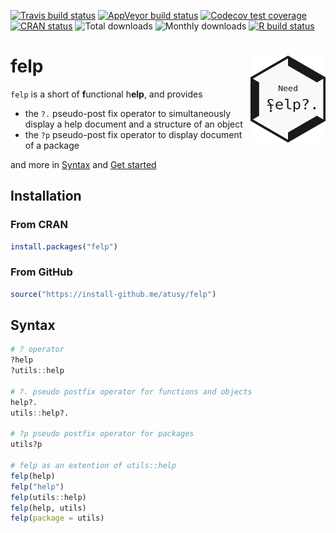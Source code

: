 <!-- badges: start -->
[![Travis build status](https://travis-ci.org/atusy/felp.svg?branch=master)](https://travis-ci.org/atusy/felp)
[![AppVeyor build status](https://ci.appveyor.com/api/projects/status/github/atusy/felp?branch=master&svg=true)](https://ci.appveyor.com/project/atusy/felp)
[![Codecov test coverage](https://codecov.io/gh/atusy/felp/branch/master/graph/badge.svg)](https://codecov.io/gh/atusy/felp?branch=master)
[![CRAN status](https://www.r-pkg.org/badges/version/felp)](https://cran.r-project.org/package=felp)
![Total downloads](https://cranlogs.r-pkg.org/badges/grand-total/felp)
![Monthly downloads](https://cranlogs.r-pkg.org/badges/felp)
[![R build status](https://github.com/atusy/felp/workflows/R-CMD-check/badge.svg)](https://github.com/atusy/felp/actions)
<!-- badges: end -->

# felp <img src="man/figures/logo.png" align="right" alt="" width="120" />

`felp` is a short of **f**unctional h**elp**, and provides

- the `?.` pseudo-post fix operator to simultaneously display a help document
  and a structure of an object
- the `?p` pseudo-post fix operator to display document of a package

and more in [Syntax](#Syntax) and [Get started](https://felp.atusy.net/articles/felp.html)

## Installation

### From CRAN

``` r
install.packages("felp")
```

### From GitHub

``` r
source("https://install-github.me/atusy/felp")
```

## Syntax

``` r
# ? operator
?help
?utils::help

# ?. pseudo postfix operator for functions and objects
help?.
utils::help?.

# ?p pseudo postfix operator for packages
utils?p

# felp as an extention of utils::help
felp(help)
felp("help")
felp(utils::help)
felp(help, utils)
felp(package = utils)
```
